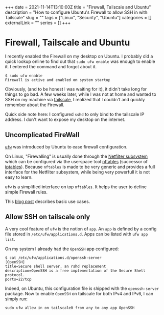 +++
date = 2021-11-14T13:10:00Z
title = "Firewall, Tailscale and Ubuntu"
description = "How to configure Ubuntu's Firewall to allow SSH in with Tailscale"
slug = ""
tags = ["Linux", "Security", "Ubuntu"]
categories = []
externalLink = ""
series = []
+++

# Firewall, Tailscale and Ubuntu

I recently enabled the Firewall on my desktop on Ubuntu. I probably did a quick lookup online to find out that `sudo ufw enable` was enough to enable it. I entered the command and forgot about it.

```
$ sudo ufw enable
Firewall is active and enabled on system startup
```

Obviously, (and to be honest I was waiting for it), it didn't take long for things to go bad. A few weeks later, while I was not at home and wanted to SSH on my machine via [tailscale](https://tailscale.com/), I realized that I couldn't and quickly remember about the Firewall.

Quick side note here: I configured `sshd` to only bind to the tailscale IP address. I don't want to expose my desktop on the internet.

## Uncomplicated FireWall

[`ufw`](https://wiki.ubuntu.com/UncomplicatedFirewall) was introduced by Ubuntu to ease firewall configuration.

On Linux, "Firewalling" is usually done through the [Netfilter subsystem](https://www.netfilter.org/) which can be configured via the userspace tool [nftables](https://www.netfilter.org/projects/nftables/index.html) (successor of [iptables](https://www.netfilter.org/projects/iptables/index.html)). Because `nftables` is made to be very generic and provides a full interface for the Netfilter subsystem, while being very powerfull it is not easy to learn.

`ufw` is a simplified interface on top `nftables`. It helps the user to define simple Firewall rules.

This [blog post](https://discourse.ubuntu.com/t/security-firewall/11883) describes basic use cases.

## Allow SSH on tailscale only

A very cool feature of `ufw` is the notion of `app`. An `app` is defined by a config file stored in `/etc/ufw/applications.d`. Apps can be listed with `ufw app list`.

On my system I already had the `OpenSSH` app configured:

```
$ cat /etc/ufw/applications.d/openssh-server
[OpenSSH]
title=Secure shell server, an rshd replacement
description=OpenSSH is a free implementation of the Secure Shell protocol.
ports=22/tcp
```

Indeed, on Ubuntu, this configuration file is shipped with the `openssh-server` package. Now to enable `OpenSSH` on tailscale for both IPv4 and IPv6, I can simply run:

```
sudo ufw allow in on tailscale0 from any to any app OpenSSH
```
